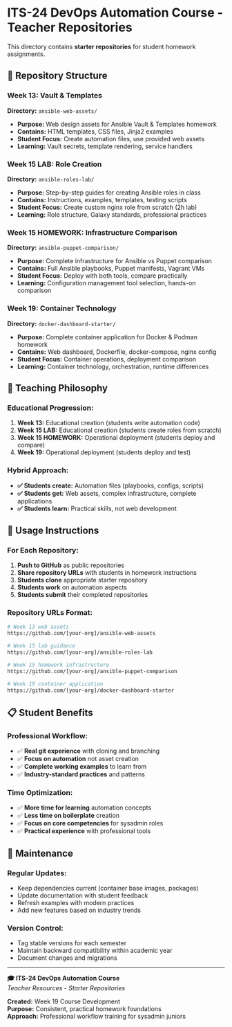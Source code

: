# ITS-24 DevOps Automation Course - Teacher Repositories

This directory contains **starter repositories** for student homework assignments.

## 📂 Repository Structure

### Week 13: Vault & Templates
**Directory:** `ansible-web-assets/`
- **Purpose:** Web design assets for Ansible Vault & Templates homework
- **Contains:** HTML templates, CSS files, Jinja2 examples
- **Student Focus:** Create automation files, use provided web assets
- **Learning:** Vault secrets, template rendering, service handlers

### Week 15 LAB: Role Creation
**Directory:** `ansible-roles-lab/`
- **Purpose:** Step-by-step guides for creating Ansible roles in class
- **Contains:** Instructions, examples, templates, testing scripts
- **Student Focus:** Create custom nginx role from scratch (2h lab)
- **Learning:** Role structure, Galaxy standards, professional practices

### Week 15 HOMEWORK: Infrastructure Comparison  
**Directory:** `ansible-puppet-comparison/`
- **Purpose:** Complete infrastructure for Ansible vs Puppet comparison
- **Contains:** Full Ansible playbooks, Puppet manifests, Vagrant VMs
- **Student Focus:** Deploy with both tools, compare practically
- **Learning:** Configuration management tool selection, hands-on comparison

### Week 19: Container Technology
**Directory:** `docker-dashboard-starter/`
- **Purpose:** Complete container application for Docker & Podman homework  
- **Contains:** Web dashboard, Dockerfile, docker-compose, nginx config
- **Student Focus:** Container operations, deployment comparison
- **Learning:** Container technology, orchestration, runtime differences

## 🎯 Teaching Philosophy

### Educational Progression:
1. **Week 13:** Educational creation (students write automation code)
2. **Week 15 LAB:** Educational creation (students create roles from scratch)
2. **Week 15 HOMEWORK:** Operational deployment (students deploy and compare)
3. **Week 19:** Operational deployment (students deploy and test)

### Hybrid Approach:
- **✅ Students create:** Automation files (playbooks, configs, scripts)
- **✅ Students get:** Web assets, complex infrastructure, complete applications
- **✅ Students learn:** Practical skills, not web development

## 🚀 Usage Instructions

### For Each Repository:

1. **Push to GitHub** as public repositories
2. **Share repository URLs** with students in homework instructions
3. **Students clone** appropriate starter repository
4. **Students work** on automation aspects
5. **Students submit** their completed repositories

### Repository URLs Format:
```bash
# Week 13 web assets
https://github.com/[your-org]/ansible-web-assets

# Week 15 lab guidance
https://github.com/[your-org]/ansible-roles-lab

# Week 15 homework infrastructure  
https://github.com/[your-org]/ansible-puppet-comparison

# Week 19 container application
https://github.com/[your-org]/docker-dashboard-starter
```

## 📋 Student Benefits

### Professional Workflow:
- ✅ **Real git experience** with cloning and branching
- ✅ **Focus on automation** not asset creation
- ✅ **Complete working examples** to learn from
- ✅ **Industry-standard practices** and patterns

### Time Optimization:
- ✅ **More time for learning** automation concepts
- ✅ **Less time on boilerplate** creation
- ✅ **Focus on core competencies** for sysadmin roles
- ✅ **Practical experience** with professional tools

## 🔧 Maintenance

### Regular Updates:
- Keep dependencies current (container base images, packages)
- Update documentation with student feedback
- Refresh examples with modern practices
- Add new features based on industry trends

### Version Control:
- Tag stable versions for each semester
- Maintain backward compatibility within academic year
- Document changes and migrations

---

**🎓 ITS-24 DevOps Automation Course**  
*Teacher Resources - Starter Repositories*

**Created:** Week 19 Course Development  
**Purpose:** Consistent, practical homework foundations  
**Approach:** Professional workflow training for sysadmin juniors
